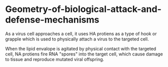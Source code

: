 # Geometry-of-biological-attack-and-defense-mechanisms
As a virus cell approaches a cell, it uses HA protiens as a type of hook or grapple which is used to physically attach a virus to the targeted cell.

When the lipid envalope is agitated by physical contact with the targeted cell, NA protiens fire RNA "spores" into the target cell, which cause damage to tissue and reproduce mutated viral offspring.
